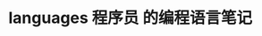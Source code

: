  # languages 程序员 的编程语言笔记                      
            
                            
                            
                                  
              
              
    
   
    
      
